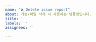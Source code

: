 ```yaml
---
name: "❌ Delete issue report"
about: 기능/파일 삭제 시 사용하는 템플릿입니다.
title: ''
labels: ''
assignees: ''

---
```



